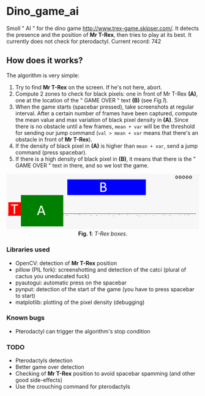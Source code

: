 # Dino_game_ai
Smoll " AI " for the dino game http://www.trex-game.skipser.com/. It detects the presence and the position of **Mr T-Rex**, then tries to play at its best. It currently does not check for pterodactyl. Current record: 742

## How does it works?
The algorithm is very simple: 
1. Try to find **Mr T-Rex** on the screen. If he's not here, abort.
2. Compute 2 zones to check for black pixels: one in front of Mr T-Rex **(A)**, one at the location of the " GAME OVER " text **(B)** (see *Fig.1*).
3. When the game starts (spacebar pressed), take screenshots at regular interval. After a certain number of frames have been captured, compute the mean value and max variation of black pixel density in **(A)**. Since there is no obstacle until a few frames, `mean + var` will be the threshold for sending our jump command (`val > mean + var` means that there's an obstacle in front of **Mr T-Rex**).
4. If the density of black pixel in **(A)** is higher than `mean + var`, send a jump command (press spacebar).
5. If there is a high density of black pixel in **(B)**, it means that there is the " GAME OVER " text in there, and so we lost the game.

<p align="center">
<img src="t_rex_boxes.png"><br />
  <b>Fig. 1</b>: <i>T-Rex boxes</i>.
 </p>
 


### Libraries used
* OpenCV: detection of **Mr T-Rex** position
* pillow (PIL fork): screenshotting and detection of the catci (plural of cactus you uneducated fuck)
* pyautogui: automatic press on the spacebar
* pynput: detection of the start of the game (you have to press spacebar to start)
* matplotlib: plotting of the pixel density (debugging)

### Known bugs
* Pterodactyl can trigger the algorithm's stop condition

### TODO
* Pterodactyls detection
* Better game over detection
* Checking of **Mr T-Rex** position to avoid spacebar spamming (and other good side-effects)
* Use the crouching command for pterodactyls 
